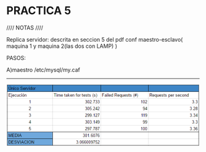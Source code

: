 

# **PRACTICA 5**

//// NOTAS ////

Replica servidor: descrita en seccion 5 del pdf conf maestro-esclavo( maquina 1 y maquina 2(las dos con LAMP) )

PASOS:

A)maestro
	/etc/mysql/my.caf











---------------------------------------------


![imagen](https://github.com/AlejandroRP/swap1516/blob/master/Practica4/AB-Servidor%20Unico.PNG)



